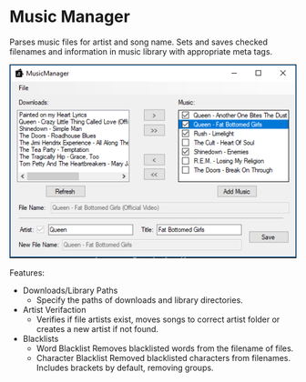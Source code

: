 # Music Manager
Parses music files for artist and song name. Sets and saves checked filenames and information in music library with appropriate meta tags.

![Screenshot](Images/Example.PNG)

Features:
  - Downloads/Library Paths
      - Specify the paths of downloads and library directories.
  - Artist Verifaction
      - Verifies if file artists exist, moves songs to correct artist folder or creates a new artist if not found.
  - Blacklists
      - Word Blacklist
          Removes blacklisted words from the filename of files.
      - Character Blacklist
          Removed blacklisted characters from filenames. Includes brackets by default, removing groups.      
  
